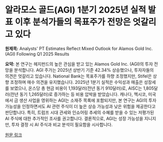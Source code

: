 # 알라모스 골드(AGI) 1분기 2025년 실적 발표 이후 분석가들의 목표주가 전망은 엇갈리고 있다

**원제목:** Analysts' PT Estimates Reflect Mixed Outlook for Alamos Gold Inc. (AGI) Following Q1 2025 Results

**요약:** 본 연구는 헤지펀드의 높은 관심을 받고 있는 Alamos Gold Inc. (AGI)의 투자 전망을 분석합니다.  AGI 주가는 2025년 상반기 기준 42.34% 상승했으나, 투자자들의 의견은 엇갈리고 있습니다.  National Bank는 목표주가를 하향 조정했지만, Stifel은 상향 조정하며 매수 의견을 유지했습니다.  2025년 1분기 실적은 수익성과 매출은 성장세를 보였으나,  온스당 총 현금 비용이 1,193달러(전년 동기 910달러)로, AISC는 1,805달러(전년 동기 1,265달러)로 증가하는 등 비용 압박을 받았습니다. 캐나다, 멕시코, 미국에서 금 생산 사업을 영위하는 AGI는  소재주 목록에 포함되지만,  본 연구는 AGI의 투자 가능성을 인정하면서도  AI 관련 주식이 더 높은 상승 가능성과 낮은 위험을 제공한다고 판단합니다.  특히, 트럼프 시대 관세와 인쇼어링 추세의 수혜를 받을 수 있는 저평가된 AI 주식에 대한 추가적인 조사를 권고합니다.  결론적으로, AGI는 성장 가능성을 지니지만, 투자 결정 시 AI 주식과 비교 분석이 필요함을 시사합니다.

[원문 링크](https://finance.yahoo.com/news/analysts-pt-estimates-reflect-mixed-215704155.html)
